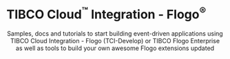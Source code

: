 # TIBCO Cloud<sup>&trade;</sup> Integration - Flogo<sup>&reg;</sup>

<center>Samples, docs and tutorials to start building event-driven applications using TIBCO Cloud Integration - Flogo (TCI-Develop) or TIBCO Flogo Enterprise as well as tools to build your own awesome Flogo extensions updated</center>
